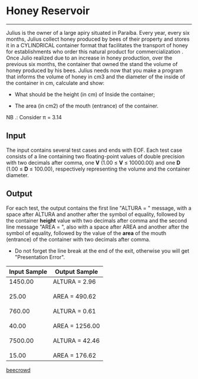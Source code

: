 # Honey Reservoir

---

Julius is the owner of a large apiry situated in Paraíba. Every year, every six months, Julius collect honey produced by bees of their property and stores it in a CYLINDRICAL container format that facilitates the transport of honey for establishments who order this natural product for commercialization . Once Julio realized due to an increase in honey production, over the previous six months, the container that owned the stand the volume of honey produced by his bees. Julius needs now that you make a program that informs the volume of honey in cm3 and the diameter of the inside of the container in cm, calculate and show:

- What should be the height (in cm) of Inside the container;

- The area (in cm2) of the mouth (entrance) of the container.

NB .: Consider π = 3.14

## Input

The input contains several test cases and ends with EOF. Each test case consists of a line containing two floating-point values of double precision with two decimals after comma, one **V** (1.00 ≤ **V** ≤ 10000.00) and one **D** (1.00 ≤ **D** ≤ 100.00), respectively representing the volume and the container diameter.

## Output

For each test, the output contains the first line "ALTURA = " message, with a space after ALTURA and another after the symbol of equality, followed by the container **height** value with two decimals after comma and the second line message "AREA = ", also 
with a space after AREA and another after the symbol of equality, followed by the value of the **area** of the mouth (entrance) of the container with two decimals after comma.

- Do not forget the line break at the end of the exit, otherwise you will get "Presentation Error".

| Input Sample                                                                | Output Sample                                                                                                            |
| --------------------------------------------------------------------------- | ------------------------------------------------------------------------------------------------------------------------ |
| 1450.00<br><br>25.00<br><br>760.00<br><br>40.00<br><br>7500.00<br><br>15.00 | ALTURA = 2.96<br><br>AREA = 490.62<br><br>ALTURA = 0.61<br><br>AREA = 1256.00<br><br>ALTURA = 42.46<br><br>AREA = 176.62 |

[beecrowd](https://www.beecrowd.com.br/judge/en/problems/view/2029)
